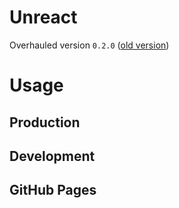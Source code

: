 # Unreact

Overhauled version `0.2.0` ([old version](https://github.com/darccyy/unreact-old))

<!-- TODO ! -->

# Usage

## Production

## Development

## GitHub Pages

